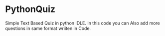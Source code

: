 # PythonQuiz
Simple Text Based Quiz in python IDLE.
In this code you can Also add more questions in same format wriiten in Code.
